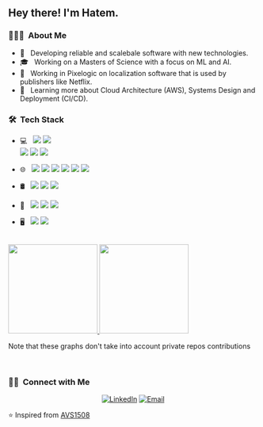 <h2> Hey there! I'm Hatem.</h2>

<h3> 👨🏻‍💻 &nbsp;About Me </h3>

- 🤔 &nbsp; Developing reliable and scalebale software with new technologies.
- 🎓 &nbsp; Working on a Masters of Science with a focus on ML and AI.
- 💼 &nbsp; Working in Pixelogic on localization software that is used by publishers like Netflix.
- 🌱 &nbsp; Learning more about Cloud Architecture (AWS), Systems Design and Deployment (CI/CD).

<h3> 🛠 &nbsp;Tech Stack</h3>

- 💻 &nbsp;
  <img src="https://img.shields.io/badge/rails%20-%23CC0000.svg?&style=for-the-badge&logo=ruby-on-rails&logoColor=white"/>
  <img src="https://img.shields.io/badge/laravel%20-%23FF2D20.svg?&style=for-the-badge&logo=laravel&logoColor=white"/>		
  <img src="https://img.shields.io/badge/ruby-%23CC342D.svg?&style=for-the-badge&logo=ruby&logoColor=white"/>
  <img src="https://img.shields.io/badge/php-%23777BB4.svg?&style=for-the-badge&logo=php&logoColor=white"/>
  <img src="https://img.shields.io/badge/java-%23ED8B00.svg?&style=for-the-badge&logo=java&logoColor=white"/>
- 🌐 &nbsp;
  <img src="https://img.shields.io/badge/react%20-%2320232a.svg?&style=for-the-badge&logo=react&logoColor=%2361DAFB"/>
  <img src="https://img.shields.io/badge/redux%20-%23593d88.svg?&style=for-the-badge&logo=redux&logoColor=white"/>
  <img src="https://img.shields.io/badge/javascript%20-%23323330.svg?&style=for-the-badge&logo=javascript&logoColor=%23F7DF1E"/>
  <img src="https://img.shields.io/badge/typescript%20-%23007ACC.svg?&style=for-the-badge&logo=typescript&logoColor=white"/>
  <img src="https://img.shields.io/badge/html5%20-%23E34F26.svg?&style=for-the-badge&logo=html5&logoColor=white"/>
  <img src="https://img.shields.io/badge/css3%20-%231572B6.svg?&style=for-the-badge&logo=css3&logoColor=white"/>
- 🛢 &nbsp;
  <img src ="https://img.shields.io/badge/postgres-%23316192.svg?&style=for-the-badge&logo=postgresql&logoColor=white"/>
  <img src="https://img.shields.io/badge/mysql-%2300f.svg?&style=for-the-badge&logo=mysql&logoColor=white"/>
  <img src ="https://img.shields.io/badge/MongoDB-%234ea94b.svg?&style=for-the-badge&logo=mongodb&logoColor=white"/>
- 🔧 &nbsp;
  <img src="https://img.shields.io/badge/docker%20-%230db7ed.svg?&style=for-the-badge&logo=docker&logoColor=white"/>
  <img src="https://img.shields.io/badge/kubernetes%20-%23326ce5.svg?&style=for-the-badge&logo=kubernetes&logoColor=white"/>
  <img src="https://img.shields.io/badge/AWS%20-%23FF9900.svg?&style=for-the-badge&logo=amazon-aws&logoColor=white"/>
  
- 🖥 &nbsp;
  <img src="https://img.shields.io/badge/nginx%20-%23009639.svg?&style=for-the-badge&logo=nginx&logoColor=white"/>
  <img src="https://img.shields.io/badge/jenkins%20-%232C5263.svg?&style=for-the-badge&logo=jenkins&logoColor=white"/>

<br/>

<a href="https://github.com/hatemhussin">
  <img height="180em" src="https://github-readme-stats.vercel.app/api?username=hatemhussin&theme=buefy&show_icons=true&count_private=true" />
  <img height="180em" src="https://github-readme-stats.vercel.app/api/top-langs/?username=hatemhussin&theme=buefy&layout=compact&?count_private=true" />
</a>
<p> Note that these graphs don't take into account private repos contributions</p>

<br/>

<h3> 🤝🏻 &nbsp;Connect with Me </h3>

<p align="center">
<a href="https://www.linkedin.com/in/hatem-m-hussien/"><img alt="LinkedIn" src="https://img.shields.io/badge/LinkedIn-Hatem%20Mohamed%20Hussin-blue?style=flat-square&logo=linkedin"></a>
<a href="mailto:hatem.hussin1993@gmail.com"><img alt="Email" src="https://img.shields.io/badge/Email-hatem.hussin1993@gmail.com-blue?style=flat-square&logo=gmail"></a>
</p>

⭐️ Inspired from [AVS1508](https://github.com/AVS1508)
